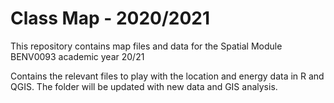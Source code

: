 # Class Map - 2020/2021

This repository contains map files and data for the Spatial Module BENV0093 academic year 20/21

Contains the relevant files to play with the location and energy data in R and QGIS. The folder will be updated with new data and GIS analysis.
